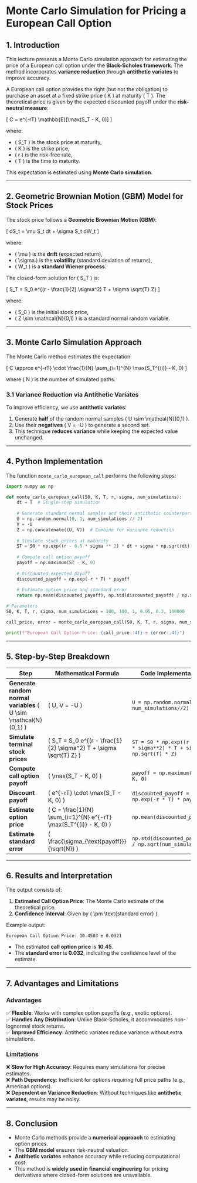 # **Monte Carlo Simulation for Pricing a European Call Option**

## **1. Introduction**
This lecture presents a Monte Carlo simulation approach for estimating the price of a European call option under the **Black-Scholes framework**. The method incorporates **variance reduction** through **antithetic variates** to improve accuracy.

A European call option provides the right (but not the obligation) to purchase an asset at a fixed strike price \( K \) at maturity \( T \). The theoretical price is given by the expected discounted payoff under the **risk-neutral measure**:

\[
C = e^{-rT} \mathbb{E}[\max(S_T - K, 0)]
\]

where:
- \( S_T \) is the stock price at maturity,
- \( K \) is the strike price,
- \( r \) is the risk-free rate,
- \( T \) is the time to maturity.

This expectation is estimated using **Monte Carlo simulation**.

---

## **2. Geometric Brownian Motion (GBM) Model for Stock Prices**
The stock price follows a **Geometric Brownian Motion (GBM)**:

\[
dS_t = \mu S_t dt + \sigma S_t dW_t
\]

where:
- \( \mu \) is the **drift** (expected return),
- \( \sigma \) is the **volatility** (standard deviation of returns),
- \( W_t \) is a **standard Wiener process**.

The closed-form solution for \( S_T \) is:

\[
S_T = S_0 e^{(r - \frac{1}{2} \sigma^2) T + \sigma \sqrt{T} Z}
\]

where:
- \( S_0 \) is the initial stock price,
- \( Z \sim \mathcal{N}(0,1) \) is a standard normal random variable.

---

## **3. Monte Carlo Simulation Approach**
The Monte Carlo method estimates the expectation:

\[
C \approx e^{-rT} \cdot \frac{1}{N} \sum_{i=1}^{N} \max(S_T^{(i)} - K, 0)
\]

where \( N \) is the number of simulated paths.

### **3.1 Variance Reduction via Antithetic Variates**
To improve efficiency, we use **antithetic variates**:
1. Generate **half** of the random normal samples \( U \sim \mathcal{N}(0,1) \).
2. Use their **negatives** \( V = -U \) to generate a second set.
3. This technique **reduces variance** while keeping the expected value unchanged.

---

## **4. Python Implementation**
The function `monte_carlo_european_call` performs the following steps:

```python
import numpy as np

def monte_carlo_european_call(S0, K, T, r, sigma, num_simulations):
    dt = T  # Single-step simulation
    
    # Generate standard normal samples and their antithetic counterparts
    U = np.random.normal(0, 1, num_simulations // 2)
    V = -U
    Z = np.concatenate((U, V))  # Combine for variance reduction
    
    # Simulate stock prices at maturity
    ST = S0 * np.exp((r - 0.5 * sigma ** 2) * dt + sigma * np.sqrt(dt) * Z)
    
    # Compute call option payoff
    payoff = np.maximum(ST - K, 0)
    
    # Discounted expected payoff
    discounted_payoff = np.exp(-r * T) * payoff
    
    # Estimate option price and standard error
    return np.mean(discounted_payoff), np.std(discounted_payoff) / np.sqrt(num_simulations)

# Parameters
S0, K, T, r, sigma, num_simulations = 100, 100, 1, 0.05, 0.2, 100000

call_price, error = monte_carlo_european_call(S0, K, T, r, sigma, num_simulations)

print(f"European Call Option Price: {call_price:.4f} ± {error:.4f}")
```

---

## **5. Step-by-Step Breakdown**
| **Step** | **Mathematical Formula** | **Code Implementation** |
|----------|-----------------|---------------------|
| **Generate random normal variables** \( U \sim \mathcal{N}(0,1) \) | \( U, V = -U \) | `U = np.random.normal(0,1, num_simulations//2)` |
| **Simulate terminal stock prices** | \( S_T = S_0 e^{(r - \frac{1}{2} \sigma^2) T + \sigma \sqrt{T} Z} \) | `ST = S0 * np.exp((r - 0.5 * sigma**2) * T + sigma * np.sqrt(T) * Z)` |
| **Compute call option payoff** | \( \max(S_T - K, 0) \) | `payoff = np.maximum(ST - K, 0)` |
| **Discount payoff** | \( e^{-rT} \cdot \max(S_T - K, 0) \) | `discounted_payoff = np.exp(-r * T) * payoff` |
| **Estimate option price** | \( C = \frac{1}{N} \sum_{i=1}^{N} e^{-rT} \max(S_T^{(i)} - K, 0) \) | `np.mean(discounted_payoff)` |
| **Estimate standard error** | \( \frac{\sigma_{\text{payoff}}}{\sqrt{N}} \) | `np.std(discounted_payoff) / np.sqrt(num_simulations)` |

---

## **6. Results and Interpretation**
The output consists of:
1. **Estimated Call Option Price**: The Monte Carlo estimate of the theoretical price.
2. **Confidence Interval**: Given by \( \pm \text{standard error} \).

Example output:
```
European Call Option Price: 10.4503 ± 0.0321
```

- The estimated **call option price** is **10.45**.
- The **standard error** is **0.032**, indicating the confidence level of the estimate.

---

## **7. Advantages and Limitations**
### **Advantages**
✅ **Flexible**: Works with complex option payoffs (e.g., exotic options).  
✅ **Handles Any Distribution**: Unlike Black-Scholes, it accommodates non-lognormal stock returns.  
✅ **Improved Efficiency**: Antithetic variates reduce variance without extra simulations.

### **Limitations**
❌ **Slow for High Accuracy**: Requires many simulations for precise estimates.  
❌ **Path Dependency**: Inefficient for options requiring full price paths (e.g., American options).  
❌ **Dependent on Variance Reduction**: Without techniques like **antithetic variates**, results may be noisy.

---

## **8. Conclusion**
- Monte Carlo methods provide a **numerical approach** to estimating option prices.
- The **GBM model** ensures risk-neutral valuation.
- **Antithetic variates** enhance accuracy while reducing computational cost.
- This method is **widely used in financial engineering** for pricing derivatives where closed-form solutions are unavailable.